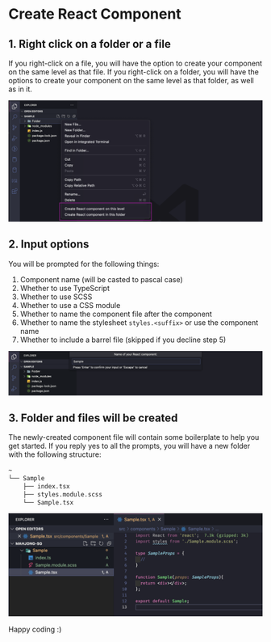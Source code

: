 # Create React Component

## 1. Right click on a folder or a file

If you right-click on a file, you will have the option to create your component on the same level as that file. If you right-click on a folder, you will have the options to create your component on the same level as that folder, as well as in it.

![image 1](https://raw.githubusercontent.com/khengsaurus/create-react-component/master/assets/1.png)

## 2. Input options

You will be prompted for the following things:

1. Component name (will be casted to pascal case)
2. Whether to use TypeScript
3. Whether to use SCSS
4. Whether to use a CSS module
5. Whether to name the component file after the component
6. Whether to name the stylesheet `styles.<suffix>` or use the component name
7. Whether to include a barrel file (skipped if you decline step 5)

![image 2](https://raw.githubusercontent.com/khengsaurus/create-react-component/master/assets/2.png)

## 3. Folder and files will be created

The newly-created component file will contain some boilerplate to help you get started. If you reply yes to all the prompts, you will have a new folder with the following structure:

```
~
└── Sample
    ├── index.tsx
    ├── styles.module.scss
    └── Sample.tsx
```

![image 3](https://raw.githubusercontent.com/khengsaurus/create-react-component/master/assets/3.png)

Happy coding :)
